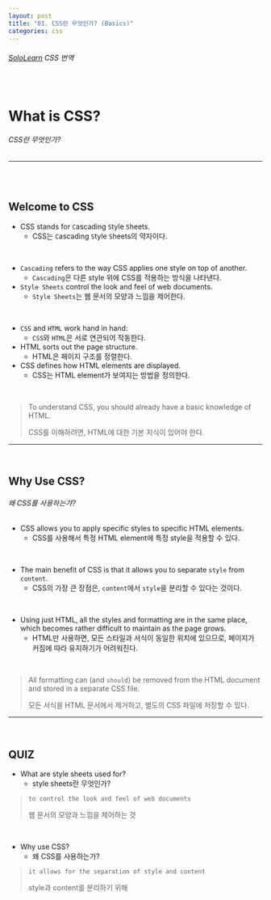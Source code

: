 ```yaml
---
layout: post
title: "01. CSS란 무엇인가? (Basics)"
categories: css
---
```


###### [SoloLearn](https://www.sololearn.com/) CSS 번역

<br>

# What is CSS?

###### CSS란 무엇인가?

------

<br>

<br>

## Welcome to CSS

- CSS stands for `C`ascading `S`tyle `S`heets.
  - CSS는 `C`ascading `S`tyle `S`heets의 약자이다.

<br>

- `Cascading` refers to the way CSS applies one style on top of another.
  - `Cascading`은 다른 style 위에 CSS를 적용하는 방식을 나타낸다.
- `Style Sheets` control the look and feel of web documents.
  - `Style Sheets`는 웹 문서의 모양과 느낌을 제어한다.

<br>

- `CSS` and `HTML` work hand in hand:
  - `CSS`와 `HTML`은 서로 연관되어 작동한다.
- HTML sorts out the page structure.
  - HTML은 페이지 구조를 정렬한다.
- CSS defines how HTML elements are displayed.
  - CSS는 HTML element가 보여지는 방법을 정의한다.

<br>

> To understand CSS, you should already have a basic knowledge of HTML.
>
> CSS를 이해하려면, HTML에 대한 기본 지식이 있어야 한다.

------

<br>

## Why Use CSS?

###### 왜 CSS를 사용하는가?

- CSS allows you to apply specific styles to specific HTML elements.
  - CSS를 사용해서 특정 HTML element에 특정 style을 적용할 수 있다.

<br>

- The main benefit of CSS is that it allows you to separate `style` from `content`.
  - CSS의 가장 큰 장점은, `content`에서 `style`을 분리할 수 있다는 것이다.

<br>

- Using just HTML, all the styles and formatting are in the same place, which becomes rather difficult to maintain as the page grows.
  - HTML만 사용하면, 모든 스타일과 서식이 동일한 위치에 있으므로, 페이지가 커짐에 따라 유지하기가 어려워진다.

<br>

> All formatting can (and `should`) be removed from the HTML document and stored in a separate CSS file.
>
> 모든 서식을 HTML 문서에서 제거하고, 별도의 CSS 파일에 저장할 수 있다.

------

<br>

## QUIZ

- What are style sheets used for?
  - style sheets란 무엇인가?

> `to control the look and feel of web documents`
>
> 웹 문서의 모양과 느낌을 제어하는 것

<br>

- Why use CSS?
  - 왜 CSS를 사용하는가?

> `it allows for the separation of style and content`
>
> style과 content를 분리하기 위해

<br>